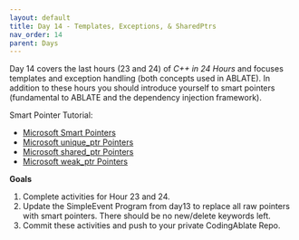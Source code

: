 ```yaml
---
layout: default
title: Day 14 - Templates, Exceptions, & SharedPtrs 
nav_order: 14
parent: Days
---
```


Day 14 covers the last hours (23 and 24) of _C++ in 24 Hours_ and focuses templates and exception handling (both concepts used in ABLATE).  In addition to these hours you should introduce yourself to smart pointers (fundamental to ABLATE and the dependency injection framework).

Smart Pointer Tutorial:
 - [Microsoft Smart Pointers](https://docs.microsoft.com/en-us/cpp/cpp/smart-pointers-modern-cpp)
 - [Microsoft unique_ptr Pointers](https://docs.microsoft.com/en-us/cpp/cpp/how-to-create-and-use-unique-ptr-instances)
 - [Microsoft shared_ptr Pointers](https://docs.microsoft.com/en-us/cpp/cpp/how-to-create-and-use-shared-ptr-instances)
 - [Microsoft weak_ptr Pointers](https://docs.microsoft.com/en-us/cpp/cpp/how-to-create-and-use-weak-ptr-instances)

**Goals**
1. Complete activities for Hour 23 and 24.
2. Update the SimpleEvent Program from day13 to replace all raw pointers with smart pointers.  There should be no new/delete keywords left.
3. Commit these activities and push to your private CodingAblate Repo.